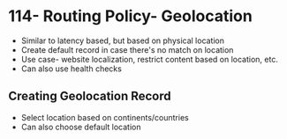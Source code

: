 # 114- Routing Policy- Geolocation
- Similar to latency based, but based on physical location
- Create default record in case there's no match on location
- Use case- website localization, restrict content based on location, etc.
- Can also use health checks

## Creating Geolocation Record
- Select location based on continents/countries
- Can also choose default location